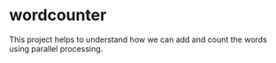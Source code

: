 # wordcounter
This project helps to understand how we can add and count the words using parallel processing.
